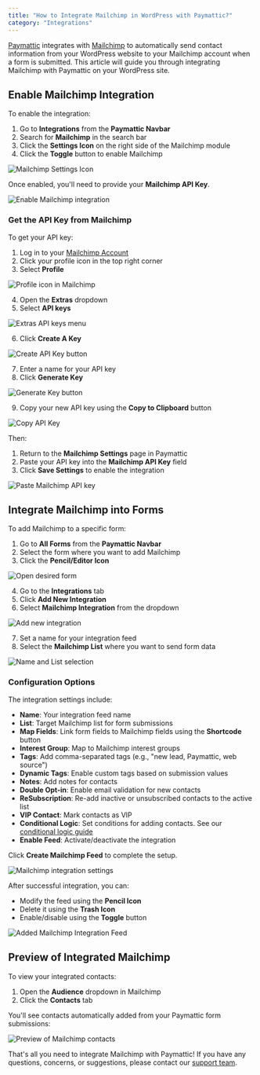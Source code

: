 ```yaml
---
title: "How to Integrate Mailchimp in WordPress with Paymattic?"
category: "Integrations"
---
```


[Paymattic](https://paymattic.com/) integrates with [Mailchimp](https://mailchimp.com/) to automatically send contact information from your WordPress website to your Mailchimp account when a form is submitted. This article will guide you through integrating Mailchimp with Paymattic on your WordPress site.

## Enable Mailchimp Integration 

To enable the integration:

1. Go to **Integrations** from the **Paymattic Navbar**
2. Search for **Mailchimp** in the search bar
3. Click the **Settings Icon** on the right side of the Mailchimp module
4. Click the **Toggle** button to enable Mailchimp

![Mailchimp Settings Icon](/images/integrations/how-to-integrate-mailchimp-in-wordpress-with-paymattic/Mailchimps-Settings-Icon-scaled.webp)

Once enabled, you'll need to provide your **Mailchimp API Key**.

![Enable Mailchimp integration](/images/integrations/how-to-integrate-mailchimp-in-wordpress-with-paymattic/Enable-Mailchimp-integration-scaled.webp)

### Get the API Key from Mailchimp

To get your API key:

1. Log in to your [Mailchimp Account](https://mailchimp.com/)
2. Click your profile icon in the top right corner
3. Select **Profile**

![Profile icon in Mailchimp](/images/integrations/how-to-integrate-mailchimp-in-wordpress-with-paymattic/Profile-icon-scaled.webp)

4. Open the **Extras** dropdown
5. Select **API keys**

![Extras API keys menu](/images/integrations/how-to-integrate-mailchimp-in-wordpress-with-paymattic/Extras-API-kyes-scaled.webp)

6. Click **Create A Key**

![Create API Key button](/images/integrations/how-to-integrate-mailchimp-in-wordpress-with-paymattic/Create-a-Key-button.webp)

7. Enter a name for your API key
8. Click **Generate Key**

![Generate Key button](/images/integrations/how-to-integrate-mailchimp-in-wordpress-with-paymattic/Generate-Key-button.webp)

9. Copy your new API key using the **Copy to Clipboard** button

![Copy API Key](/images/integrations/how-to-integrate-mailchimp-in-wordpress-with-paymattic/Copy-API-Key.webp)

Then:

1. Return to the **Mailchimp Settings** page in Paymattic
2. Paste your API key into the **Mailchimp API Key** field
3. Click **Save Settings** to enable the integration

![Paste Mailchimp API key](/images/integrations/how-to-integrate-mailchimp-in-wordpress-with-paymattic/Paste-Mailchimp-API-key-scaled.webp)

## Integrate Mailchimp into Forms

To add Mailchimp to a specific form:

1. Go to **All Forms** from the **Paymattic Navbar**
2. Select the form where you want to add Mailchimp
3. Click the **Pencil/Editor Icon**

![Open desired form](/images/integrations/how-to-integrate-mailchimp-in-wordpress-with-paymattic/Open-desired-form-9-scaled.webp)

4. Go to the **Integrations** tab
5. Click **Add New Integration**
6. Select **Mailchimp Integration** from the dropdown

![Add new integration](/images/integrations/how-to-integrate-mailchimp-in-wordpress-with-paymattic/Add-new-integration-dropdown-Mailchimp-scaled.webp)

7. Set a name for your integration feed
8. Select the **Mailchimp List** where you want to send form data

![Name and List selection](/images/integrations/how-to-integrate-mailchimp-in-wordpress-with-paymattic/Name-List-of-Add-new-mailchimp-feed-page.webp)

### Configuration Options

The integration settings include:

- **Name**: Your integration feed name
- **List**: Target Mailchimp list for form submissions
- **Map Fields**: Link form fields to Mailchimp fields using the **Shortcode** button
- **Interest Group**: Map to Mailchimp interest groups
- **Tags**: Add comma-separated tags (e.g., "new lead, Paymattic, web source")
- **Dynamic Tags**: Enable custom tags based on submission values
- **Notes**: Add notes for contacts
- **Double Opt-in**: Enable email validation for new contacts
- **ReSubscription**: Re-add inactive or unsubscribed contacts to the active list
- **VIP Contact**: Mark contacts as VIP
- **Conditional Logic**: Set conditions for adding contacts. See our [conditional logic guide](/how-to-use-conditional-logic-in-form-fields-with-paymattic)
- **Enable Feed**: Activate/deactivate the integration

Click **Create Mailchimp Feed** to complete the setup.

![Mailchimp integration settings](/images/integrations/how-to-integrate-mailchimp-in-wordpress-with-paymattic/Add-New-Mailchimp-Integration-Feed-page.webp)

After successful integration, you can:
- Modify the feed using the **Pencil Icon**
- Delete it using the **Trash Icon**
- Enable/disable using the **Toggle** button

![Added Mailchimp Integration Feed](/images/integrations/how-to-integrate-mailchimp-in-wordpress-with-paymattic/Added-Mailchimp-Integration-Feed-scaled.webp)

## Preview of Integrated Mailchimp

To view your integrated contacts:

1. Open the **Audience** dropdown in Mailchimp
2. Click the **Contacts** tab

You'll see contacts automatically added from your Paymattic form submissions:

![Preview of Mailchimp contacts](/images/integrations/how-to-integrate-mailchimp-in-wordpress-with-paymattic/Preview-of-Mailchimp-scaled.webp)

That's all you need to integrate Mailchimp with Paymattic! If you have any questions, concerns, or suggestions, please contact our [support team](https://wpmanageninja.com/support-tickets/?utm_source=wpmn&utm_medium=home&utm_campaign=site#/).